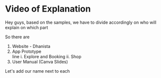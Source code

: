 # Video of Explanation 

Hey guys, based on the samples, we have to divide accordingly on who will explain on which part

So there are 

1. Website - Dhanista 
2. App Prototype  
line   i. Explore and Booking
  ii. Shop
4. User Manual (Canva Slides) 

Let's add our name next to each 
